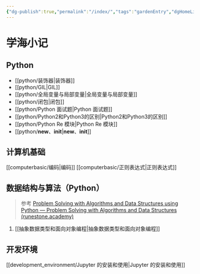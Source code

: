```yaml
---
{"dg-publish":true,"permalink":"/index/","tags":"gardenEntry","dgHomeLink":true,"dgPassFrontmatter":false}
---
```




# 学海小记


## Python


* [[python/装饰器|装饰器]]
* [[python/GIL|GIL]]
* [[python/全局变量与局部变量|全局变量与局部变量]]
* [[python/闭包|闭包]]
* [[python/Python 面试题|Python 面试题]]
* [[python/Python2和Python3的区别|Python2和Python3的区别]]
* [[python/Python Re 模块|Python Re 模块]]
* [[python/__new__、__init__|__new__、__init__]]


## 计算机基础


[[computerbasic/编码|编码]]
[[computerbasic/正则表达式|正则表达式]]


## 数据结构与算法（Python）


> 参考 [Problem Solving with Algorithms and Data Structures using Python — Problem Solving with Algorithms and Data Structures (runestone.academy)](https://runestone.academy/ns/books/published/pythonds/index.html)


1. [[抽象数据类型和面向对象编程|抽象数据类型和面向对象编程]]


## 开发环境


[[development_environment/Jupyter 的安装和使用|Jupyter 的安装和使用]]